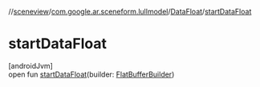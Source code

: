 //[sceneview](../../../index.md)/[com.google.ar.sceneform.lullmodel](../index.md)/[DataFloat](index.md)/[startDataFloat](start-data-float.md)

# startDataFloat

[androidJvm]\
open fun [startDataFloat](start-data-float.md)(builder: [FlatBufferBuilder](../../com.google.flatbuffers/-flat-buffer-builder/index.md))
